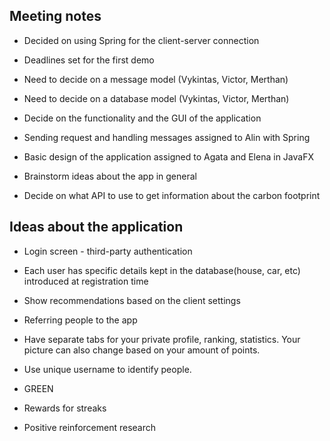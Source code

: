 ## Meeting notes

* Decided on using Spring for the client-server connection

* Deadlines set for the first demo

* Need to decide on a message model (Vykintas, Victor, Merthan)

* Need to decide on a database model (Vykintas, Victor, Merthan)

* Decide on the functionality and the GUI of the application

* Sending request and handling messages assigned to Alin with Spring

* Basic design of the application assigned to Agata and Elena in JavaFX

* Brainstorm ideas about the app in general

* Decide on what API to use to get information about the carbon footprint

## Ideas about the application

* Login screen - third-party authentication

* Each user has specific details kept in the database(house, car, etc) introduced at registration time

* Show recommendations based on the client settings

* Referring people to the app

* Have separate tabs for your private profile, ranking, statistics. Your picture can also change based on your amount of points.

* Use unique username to identify people. 

* GREEN

* Rewards for streaks

* Positive reinforcement research

